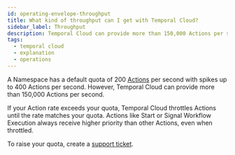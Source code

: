```yaml
---
id: operating-envelope-throughput
title: What kind of throughput can I get with Temporal Cloud?
sidebar_label: Throughput
description: Temporal Cloud can provide more than 150,000 Actions per second.
tags:
  - temporal cloud
  - explanation
  - operations
---
```


A Namespace has a default quota of 200 [Actions](/cloud/what-is-an-action) per second with spikes up to 400 Actions per second.
However, Temporal Cloud can provide more than 150,000 Actions per second.

If your Action rate exceeds your quota, Temporal Cloud throttles Actions until the rate matches your quota.
Actions like Start or Signal Workflow Execution always receive higher priority than other Actions, even when throttled.

To raise your quota, create a [support ticket](/cloud/support-create-ticket).
